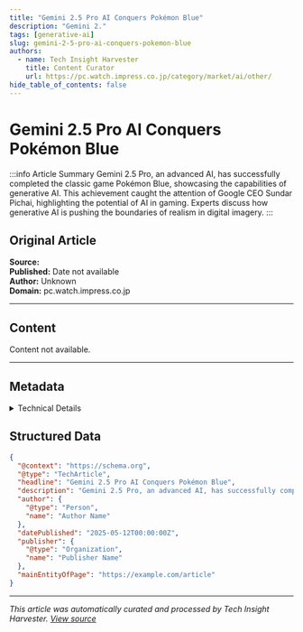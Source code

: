```yaml
---
title: "Gemini 2.5 Pro AI Conquers Pokémon Blue"
description: "Gemini 2."
tags: [generative-ai]
slug: gemini-2-5-pro-ai-conquers-pokemon-blue
authors: 
  - name: Tech Insight Harvester
    title: Content Curator
    url: https://pc.watch.impress.co.jp/category/market/ai/other/
hide_table_of_contents: false
---
```


# Gemini 2.5 Pro AI Conquers Pokémon Blue

:::info Article Summary
Gemini 2.5 Pro, an advanced AI, has successfully completed the classic game Pokémon Blue, showcasing the capabilities of generative AI. This achievement caught the attention of Google CEO Sundar Pichai, highlighting the potential of AI in gaming. Experts discuss how generative AI is pushing the boundaries of realism in digital imagery.
:::

## Original Article

**Source:** [](https://pc.watch.impress.co.jp/category/market/ai/other/)  
**Published:** Date not available  
**Author:** Unknown  
**Domain:** pc.watch.impress.co.jp

---

## Content

Content not available.

---

## Metadata

<details>
<summary>Technical Details</summary>

- **Crawled:** 2025-06-10 13:33 UTC
- **Processed:** 2025-06-10 13:35 UTC
- **Word Count:** 0
- **Extraction Method:** mercury
- **LLM Model:** gpt-4o
- **Keyword:** Gemini Pro

</details>

## Structured Data

```json
{
  "@context": "https://schema.org",
  "@type": "TechArticle",
  "headline": "Gemini 2.5 Pro AI Conquers Pokémon Blue",
  "description": "Gemini 2.5 Pro, an advanced AI, has successfully completed...",
  "author": {
    "@type": "Person",
    "name": "Author Name"
  },
  "datePublished": "2025-05-12T00:00:00Z",
  "publisher": {
    "@type": "Organization",
    "name": "Publisher Name"
  },
  "mainEntityOfPage": "https://example.com/article"
}
```

---

*This article was automatically curated and processed by Tech Insight Harvester. [View source](https://pc.watch.impress.co.jp/category/market/ai/other/)*